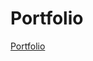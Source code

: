 # Portfolio
[Portfolio]([https://niyarrbarman.github.io](https://te4bag.github.io/chandravrajbangshi.github.io/))
